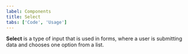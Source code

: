 ```yaml
---
label: Components
title: Select
tabs: ['Code', 'Usage']
---
```


<page-intro>**Select** is a type of input that is used in forms, where a user is submitting data and chooses one option from a list.</page-intro>

<component 
    name="Select"
    component="select" 
    variation="select"
    experimental="true"
    >
</component>

<component 
    name="Select Invalid"
    component="select" 
    variation="select--invalid"
    experimental="true"
    >
</component>

<component 
    name="Inline Select"
    component="select" 
    variation="select--inline"
    experimental="true"
    >
</component>

<component 
    name="Inline Select Invalid"
    component="select" 
    variation="select--inline-invalid"
    experimental="true"
    >
</component>
<component-docs component="select" experimental="true"></component-docs>

